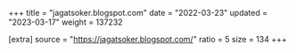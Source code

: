 +++
title = "jagatsoker.blogspot.com"
date = "2022-03-23"
updated = "2023-03-17"
weight = 137232

[extra]
source = "https://jagatsoker.blogspot.com/"
ratio = 5
size = 134
+++
